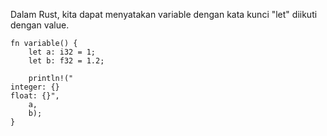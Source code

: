 Dalam Rust, kita dapat menyatakan variable dengan kata kunci "let" diikuti dengan value.

```
fn variable() {
    let a: i32 = 1;
    let b: f32 = 1.2;

    println!("
integer: {}
float: {}",
    a, 
    b);
}
```

